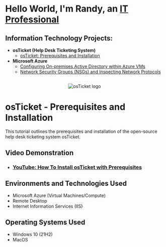 <h1>Hello World, I'm Randy, an <a href="https://www.linkedin.com/in/randy-carranza-3a9920282">IT Professional</a></h1>

<h2>Information Technology Projects:</h2>

- <b>osTicket (Help Desk Ticketing System)</b>
  - [osTicket: Prerequisites and Installation](https://github.com/RandyCarranza/osticket-prereqs)
- <b>Microsoft Azure</b>
  - [Configuring On-premises Active Directory within Azure VMs](https://github.com/RandyCarranza/ActiveDirectory)
  - [Network Security Groups (NSGs) and Inspecting Network Protocols](https://github.com/RandyCarranza/NetworkSecurityGroups)

<h2></h2>



<p align="center">
<img src="https://i.imgur.com/Clzj7Xs.png" alt="osTicket logo"/>
</p>

<h1>osTicket - Prerequisites and Installation</h1>
This tutorial outlines the prerequisites and installation of the open-source help desk ticketing system osTicket.<br />


<h2>Video Demonstration</h2>

- ### [YouTube: How To Install osTicket with Prerequisites](https://www.youtube.com)

<h2>Environments and Technologies Used</h2>

- Microsoft Azure (Virtual Machines/Compute)
- Remote Desktop
- Internet Information Services (IIS)

<h2>Operating Systems Used </h2>

- Windows 10</b> (21H2)
- MacOS 

